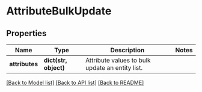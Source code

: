 # AttributeBulkUpdate

## Properties
Name | Type | Description | Notes
------------ | ------------- | ------------- | -------------
**attributes** | **dict(str, object)** | Attribute values to bulk update an entity list. | 

[[Back to Model list]](../README.md#documentation-for-models) [[Back to API list]](../README.md#documentation-for-api-endpoints) [[Back to README]](../README.md)

